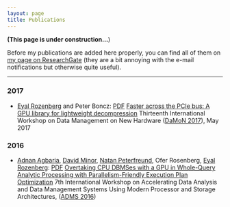 ```yaml
---
layout: page
title: Publications
---
```


**(This page is under construction...**)

Before my publications are added here properly, you can find all of them on [my page on ResearchGate](https://www.researchgate.net/profile/Eyal_Rozenberg/contributions) (they are a bit annoying with the e-mail notifications but otherwise quite useful).

---

<h3>2017</h3>
<ul class="Publications">
<li class="Publication" typeof="foaf:Document" about="#damon-2017">
<span class="PublicationAuthors">
<a rel="dc:author" href="/">Eyal Rozenberg</a> and <span rel="dc:author" href="http://homepages.cwi.nl/~boncz/">Peter Boncz</span>:
</span>
<a class="PublicationPDFDocument" rel="rdfs:seeAlso" href="https://www.researchgate.net/profile/Eyal_Rozenberg/publication/315834231_Faster_across_the_PCIe_bus_A_GPU_library_for_lightweight_decompression/links/58ea8e94458515e30dcfb76c/Faster-across-the-PCIe-bus-A-GPU-library-for-lightweight-decompression.pdf"><span>PDF</span></a>
<span class="PublicationTitle" property="dc:title rdfs:label"><a href="https://www.researchgate.net/publication/315834231_Faster_across_the_PCIe_bus_A_GPU_library_for_lightweight_decompression">Faster across the PCIe bus: A GPU library for lightweight decompression</a></span> 
<span class="PublicationBookTitle">Thirteenth International Workshop on Data Management on New Hardware (<a href="http://ssdbm2016.org/">DaMoN 2017</a>), May 2017</span>
</li>
</ul>
<h3>2016</h3>
<ul class="Publications">
<li class="Publication" typeof="foaf:Document" about="#adms-2016">
<span class="PublicationAuthors">
<a rel="dc:author" href="#meng">Adnan Agbaria</a>, <a rel="dc:author" href="#chao">David Minor</a>, <a rel="dc:author" href="https://www.linkedin.com/in/natan-peterfreund-2000551/">Natan Peterfreund</a>, <span rel="dc:author">Ofer Rosenberg</span>, <a rel="dc:author" href="/">Eyal Rozenberg</a>:
</span>
<a class="PublicationPDFDocument" rel="rdfs:seeAlso" href="http://www.adms-conf.org/2016/agbaria_adms16.pdf"><span>PDF</span></a>
<span class="PublicationTitle" property="dc:title rdfs:label"><a href="https://www.researchgate.net/publication/308887432_Overtaking_CPU_DBMSes_with_a_GPU_in_Whole-Query_Analytic_Processing_with_Parallelism-Friendly_Execution_Plan_Optimization">Overtaking CPU DBMSes with a GPU in Whole-Query Analytic Processing with Parallelism-Friendly Execution Plan Optimization</a></span> 
<span class="PublicationBookTitle">7th International Workshop on Accelerating Data Analysis and Data Management Systems Using Modern Processor and Storage Architectures, (<a href="http://www.adms2016.org/">ADMS 2016</a>)</span>
</li>

</ul>

